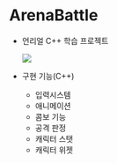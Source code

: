 # ArenaBattle

- 언리얼 C++ 학습 프로젝트

  <img src="./Img/video.gif">

- 구현 기능(C++)
  - 입력시스템
  - 애니메이션
  - 콤보 기능
  - 공격 판정
  - 캐릭터 스탯
  - 캐릭터 위젯

